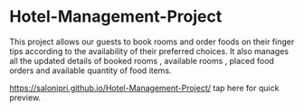 # Hotel-Management-Project
This project allows our guests to book rooms and order foods on their finger tips according to the availability of their preferred choices. It also manages all the updated details of booked rooms , available rooms , placed food orders and available quantity of food items.

https://salonipri.github.io/Hotel-Management-Project/ tap here for quick preview.
